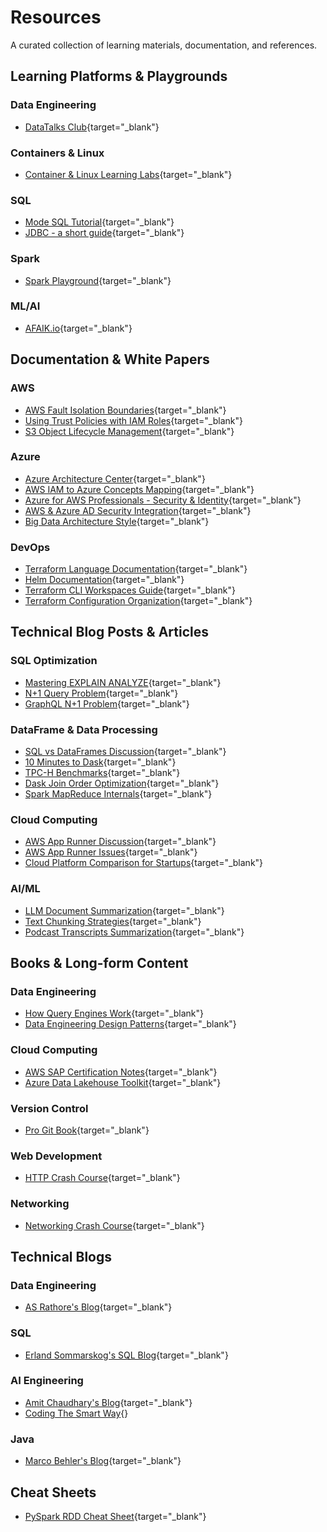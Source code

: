 # Resources

A curated collection of learning materials, documentation, and references.

## Learning Platforms & Playgrounds

### Data Engineering
- [DataTalks Club](https://datatalks.club/){target="_blank"}

### Containers & Linux
- [Container & Linux Learning Labs](https://labs.iximiuz.com/){target="_blank"}

### SQL
- [Mode SQL Tutorial](https://mode.com/sql-tutorial/sql-in-mode){target="_blank"}
- [JDBC - a short guide](https://www.marcobehler.com/guides/jdbc){target="_blank"}

### Spark
- [Spark Playground](https://www.sparkplayground.com/){target="_blank"}

### ML/AI
- [AFAIK.io](https://afaik.io/){target="_blank"}

## Documentation & White Papers

### AWS
- [AWS Fault Isolation Boundaries](https://docs.aws.amazon.com/pdfs/whitepapers/latest/aws-fault-isolation-boundaries/aws-fault-isolation-boundaries.pdf#partitions){target="_blank"}
- [Using Trust Policies with IAM Roles](https://aws.amazon.com/blogs/security/how-to-use-trust-policies-with-iam-roles/){target="_blank"}
- [S3 Object Lifecycle Management](https://docs.aws.amazon.com/AmazonS3/latest/userguide/object-lifecycle-mgmt.html){target="_blank"}

### Azure
- [Azure Architecture Center](https://learn.microsoft.com/en-us/azure/architecture/){target="_blank"}
- [AWS IAM to Azure Concepts Mapping](https://techcommunity.microsoft.com/blog/fasttrackforazureblog/mapping-aws-iam-concepts-to-similar-ones-in-azure/3612216){target="_blank"}
- [Azure for AWS Professionals - Security & Identity](https://learn.microsoft.com/en-us/azure/architecture/aws-professional/security-identity){target="_blank"}
- [AWS & Azure AD Security Integration](https://learn.microsoft.com/en-us/azure/architecture/reference-architectures/aws/aws-azure-ad-security){target="_blank"}
- [Big Data Architecture Style](https://learn.microsoft.com/en-us/azure/architecture/guide/architecture-styles/big-data){target="_blank"}

### DevOps
- [Terraform Language Documentation](https://developer.hashicorp.com/terraform/language){target="_blank"}
- [Helm Documentation](https://helm.sh/docs/intro/using_helm/){target="_blank"}
- [Terraform CLI Workspaces Guide](https://corey-regan.ca/blog/posts/2024/terraform_cli_multiple_workspaces_one_tfvars){target="_blank"}
- [Terraform Configuration Organization](https://developer.hashicorp.com/terraform/tutorials/modules/organize-configuration){target="_blank"}

## Technical Blog Posts & Articles

### SQL Optimization
- [Mastering EXPLAIN ANALYZE](https://blog.devgenius.io/mastering-explain-analyze-become-a-db-query-optimization-pro-cf1e52bcb92e){target="_blank"}
- [N+1 Query Problem](https://planetscale.com/blog/what-is-n-1-query-problem-and-how-to-solve-it){target="_blank"}
- [GraphQL N+1 Problem](https://dineshpandiyan.com/blog/graphql-n+1/){target="_blank"}

### DataFrame & Data Processing
- [SQL vs DataFrames Discussion](https://news.ycombinator.com/item?id=34578324){target="_blank"}
- [10 Minutes to Dask](https://docs.dask.org/en/stable/10-minutes-to-dask.html){target="_blank"}
- [TPC-H Benchmarks](https://docs.coiled.io/blog/tpch.html){target="_blank"}
- [Dask Join Order Optimization](https://github.com/dask/dask-expr/issues/1065){target="_blank"}
- [Spark MapReduce Internals](https://stackoverflow.com/questions/54501612/does-spark-internally-use-map-reduce){target="_blank"}

### Cloud Computing
- [AWS App Runner Discussion](https://www.reddit.com/r/aws/comments/1eseqlh/aws_app_runner_is_garbage/){target="_blank"}
- [AWS App Runner Issues](https://github.com/aws/apprunner-roadmap/issues/110){target="_blank"}
- [Cloud Platform Comparison for Startups](https://itnext.io/aws-vs-azure-vs-google-cloud-for-saas-startups-part-1-ce2f1b9aa78b){target="_blank"}

### AI/ML
- [LLM Document Summarization](https://dev.to/rogiia/how-to-use-llms-summarize-long-documents-4ee1){target="_blank"}
- [Text Chunking Strategies](https://www.pinecone.io/learn/chunking-strategies/){target="_blank"}
- [Podcast Transcripts Summarization](https://towardsdatascience.com/summarize-podcast-transcripts-and-long-texts-better-with-nlp-and-ai-e04c89d3b2cb/){target="_blank"}

## Books & Long-form Content

### Data Engineering
- [How Query Engines Work](https://howqueryengineswork.com/){target="_blank"}
- [Data Engineering Design Patterns](https://www.google.com/books/edition/Data_Engineering_Design_Patterns/MjFWEQAAQBAJ){target="_blank"}

### Cloud Computing
- [AWS SAP Certification Notes](https://adavoudi.info/aws-sap/){target="_blank"}
- [Azure Data Lakehouse Toolkit](https://www.amazon.com/Azure-Data-Lakehouse-Toolkit-Lakehouses/dp/1484282329){target="_blank"}

### Version Control
- [Pro Git Book](https://git-scm.com/book/en/v2){target="_blank"}

### Web Development
- [HTTP Crash Course](https://fasterthanli.me/articles/the-http-crash-course-nobody-asked-for){target="_blank"}

### Networking
- [Networking Crash Course](https://infracourse.cloud/lectures/2024-01-10-networking-crash-course.pdf){target="_blank"}

## Technical Blogs

### Data Engineering
- [AS Rathore's Blog](https://asrathore08.medium.com/){target="_blank"}

### SQL
- [Erland Sommarskog's SQL Blog](https://www.sommarskog.se/#largeones){target="_blank"}

### AI Engineering
- [Amit Chaudhary's Blog](https://amitness.com/){target="_blank"}
- [Coding The Smart Way](https://codingthesmartway.com/){}

### Java
 - [Marco Behler's Blog](https://www.marcobehler.com/){target="_blank"}

## Cheat Sheets
- [PySpark RDD Cheat Sheet](https://stanford.edu/~rezab/dao/notes/L11/spark_cheat_sheet.pdf){target="_blank"}
